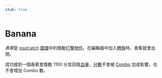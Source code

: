 ```yaml
---
stub: true
---
```


# Banana

*香蕉*是 [osu!catch](/wiki/Game_mode/osu!catch) [圖譜](/wiki/Beatmap)中的獎勵[打擊物件](/wiki/Hit_object)。在編輯器中加入[轉盤](/wiki/Hit_object/Spinner)時，香蕉就會出現。

成功接到一個香蕉會獎勵 1100 分並回復[血量](/wiki/Glossary/Health_bar)，[分數](/wiki/Score)不會被 [Combo](/wiki/Glossary/Combo_(score_multiplier)) 加成影響，也不會增加 Combo 數。
